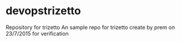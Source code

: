 # devopstrizetto
Repository for trizetto
An sample repo for trizetto create by prem on 23/7/2015
for verification
